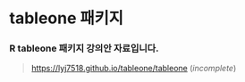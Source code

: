 # tableone 패키지
### R tableone 패키지 강의안 자료입니다. 
> https://lyj7518.github.io/tableone/tableone (*incomplete*)

